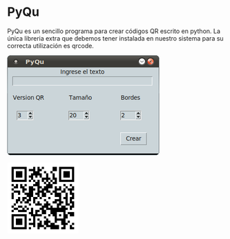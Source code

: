 # PyQu

PyQu es un sencillo programa para crear códigos QR escrito en python.
La única libreria extra que debemos tener instalada en nuestro sistema para su correcta
utilización es qrcode.

![PyQu](https://raw.githubusercontent.com/due204/PyQu/main/PyQu.png) 

![PyQur](https://raw.githubusercontent.com/due204/PyQu/main/pyqu_imagen.png)
